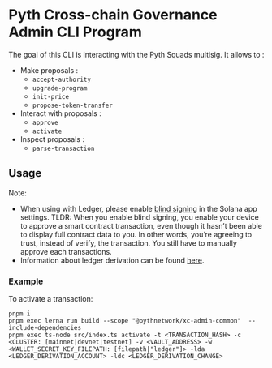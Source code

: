 # Pyth Cross-chain Governance Admin CLI Program

The goal of this CLI is interacting with the Pyth Squads multisig.
It allows to :

- Make proposals :
  - `accept-authority`
  - `upgrade-program`
  - `init-price`
  - `propose-token-transfer`
- Interact with proposals :
  - `approve`
  - `activate`
- Inspect proposals :
  - `parse-transaction`

## Usage

Note:

- When using with Ledger, please enable [blind signing](https://www.ledger.com/academy/enable-blind-signing-why-when-and-how-to-stay-safe) in the Solana app settings. TLDR: When you enable blind signing, you enable your device to approve a smart contract transaction, even though it hasn’t been able to display full contract data to you. In other words, you’re agreeing to trust, instead of verify, the transaction. You still have to manually approve each transactions.
- Information about ledger derivation can be found [here](https://github.com/LedgerHQ/ledger-live-common/blob/master/docs/derivation.md).

### Example

To activate a transaction:

```
pnpm i
pnpm exec lerna run build --scope "@pythnetwork/xc-admin-common"  --include-dependencies
pnpm exec ts-node src/index.ts activate -t <TRANSACTION_HASH> -c <CLUSTER: [mainnet|devnet|testnet] -v <VAULT_ADDRESS> -w <WALLET_SECRET_KEY_FILEPATH: [filepath|"ledger"]> -lda <LEDGER_DERIVATION_ACCOUNT> -ldc <LEDGER_DERIVATION_CHANGE>

```
